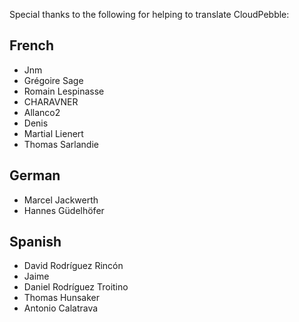 Special thanks to the following for helping to translate CloudPebble:

## French
- Jnm
- Grégoire Sage
- Romain Lespinasse
- CHARAVNER
- Allanco2
- Denis
- Martial Lienert
- Thomas Sarlandie

## German
- Marcel Jackwerth
- Hannes Güdelhöfer

## Spanish
- David Rodríguez Rincón
- Jaime
- Daniel Rodríguez Troitino
- Thomas Hunsaker
- Antonio Calatrava
